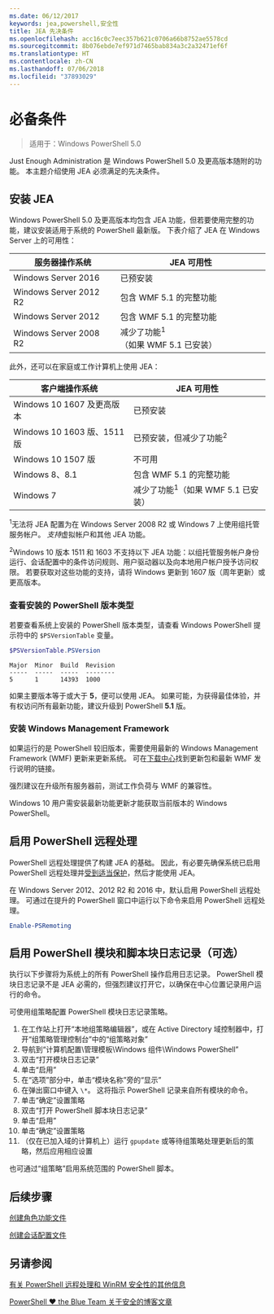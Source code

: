 ```yaml
---
ms.date: 06/12/2017
keywords: jea,powershell,安全性
title: JEA 先决条件
ms.openlocfilehash: acc16c0c7eec357b621c0706a66b8752ae5578cd
ms.sourcegitcommit: 8b076ebde7ef971d7465bab834a3c2a32471ef6f
ms.translationtype: HT
ms.contentlocale: zh-CN
ms.lasthandoff: 07/06/2018
ms.locfileid: "37893029"
---
```

# <a name="prerequisites"></a>必备条件

> 适用于：Windows PowerShell 5.0

Just Enough Administration 是 Windows PowerShell 5.0 及更高版本随附的功能。
本主题介绍使用 JEA 必须满足的先决条件。

## <a name="install-jea"></a>安装 JEA

Windows PowerShell 5.0 及更高版本均包含 JEA 功能，但若要使用完整的功能，建议安装适用于系统的 PowerShell 最新版。
下表介绍了 JEA 在 Windows Server 上的可用性：

服务器操作系统   | JEA 可用性
--------------------------|--------------------------------
Windows Server 2016       | 已预安装
Windows Server 2012 R2    | 包含 WMF 5.1 的完整功能
Windows Server 2012       | 包含 WMF 5.1 的完整功能
Windows Server 2008 R2    | 减少了功能<sup>1</sup>（如果 WMF 5.1 已安装）

此外，还可以在家庭或工作计算机上使用 JEA：

客户端操作系统   | JEA 可用性
--------------------------|-----------------------------------------------------
Windows 10 1607 及更高版本          | 已预安装
Windows 10 1603 版、1511 版     | 已预安装，但减少了功能<sup>2</sup>
Windows 10 1507 版           | 不可用
Windows 8、8.1            | 包含 WMF 5.1 的完整功能
Windows 7                 | 减少了功能<sup>1</sup>（如果 WMF 5.1 已安装）

<sup>1</sup>无法将 JEA 配置为在 Windows Server 2008 R2 或 Windows 7 上使用组托管服务帐户。
*支持*虚拟帐户和其他 JEA 功能。

<sup>2</sup>Windows 10 版本 1511 和 1603 不支持以下 JEA 功能：以组托管服务帐户身份运行、会话配置中的条件访问规则、用户驱动器以及向本地用户帐户授予访问权限。
若要获取对这些功能的支持，请将 Windows 更新到 1607 版（周年更新）或更高版本。

### <a name="check-which-version-of-powershell-is-installed"></a>查看安装的 PowerShell 版本类型

若要查看系统上安装的 PowerShell 版本类型，请查看 Windows PowerShell 提示符中的 `$PSVersionTable` 变量。

```powershell
$PSVersionTable.PSVersion
```

```output
Major  Minor  Build  Revision
-----  -----  -----  --------
5      1      14393  1000
```

如果主要版本等于或大于 **5**，便可以使用 JEA。
如果可能，为获得最佳体验，并有权访问所有最新功能，建议升级到 PowerShell **5.1** 版。

### <a name="install-windows-management-framework"></a>安装 Windows Management Framework

如果运行的是 PowerShell 较旧版本，需要使用最新的 Windows Management Framework (WMF) 更新来更新系统。
可在[下载中心](https://blogs.msdn.microsoft.com/powershell/2016/02/24/windows-management-framework-wmf-5-0-rtm-packages-has-been-republished/)找到更新包和最新 WMF 发行说明的链接。

强烈建议在升级所有服务器前，测试工作负荷与 WMF 的兼容性。

Windows 10 用户需安装最新功能更新才能获取当前版本的 Windows PowerShell。

## <a name="enable-powershell-remoting"></a>启用 PowerShell 远程处理

PowerShell 远程处理提供了构建 JEA 的基础。
因此，有必要先确保系统已启用 PowerShell 远程处理并[受到适当保护](/powershell/scripting/setup/winrmsecurity)，然后才能使用 JEA。

在 Windows Server 2012、2012 R2 和 2016 中，默认启用 PowerShell 远程处理。
可通过在提升的 PowerShell 窗口中运行以下命令来启用 PowerShell 远程处理。

```powershell
Enable-PSRemoting
```

## <a name="enable-powershell-module-and-script-block-logging-optional"></a>启用 PowerShell 模块和脚本块日志记录（可选）

执行以下步骤将为系统上的所有 PowerShell 操作启用日志记录。
PowerShell 模块日志记录不是 JEA 必需的，但强烈建议打开它，以确保在中心位置记录用户运行的命令。

可使用组策略配置 PowerShell 模块日志记录策略。

1. 在工作站上打开“本地组策略编辑器”，或在 Active Directory 域控制器中，打开“组策略管理控制台”中的“组策略对象”
2. 导航到“计算机配置\\管理模板\\Windows 组件\\Windows PowerShell”
3. 双击“打开模块日志记录”
4. 单击“启用”
5. 在“选项”部分中，单击“模块名称”旁的“显示”
6. 在弹出窗口中键入 `\*`。 这将指示 PowerShell 记录来自所有模块的命令。
7. 单击“确定”设置策略
8. 双击“打开 PowerShell 脚本块日志记录”
9. 单击“启用”
10. 单击“确定”设置策略
11. （仅在已加入域的计算机上）运行 `gpupdate` 或等待组策略处理更新后的策略，然后应用相应设置

也可通过“组策略”启用系统范围的 PowerShell 脚本。

## <a name="next-steps"></a>后续步骤

[创建角色功能文件](role-capabilities.md)

[创建会话配置文件](session-configurations.md)

## <a name="see-also"></a>另请参阅

[有关 PowerShell 远程处理和 WinRM 安全性的其他信息](/powershell/scripting/setup/winrmsecurity)

[PowerShell ♥ the Blue Team 关于安全的博客文章](https://blogs.msdn.microsoft.com/powershell/2015/06/09/powershell-the-blue-team/)
